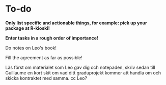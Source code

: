 # To-do

**Only list specific and actionable things, for example: pick up your package at R-kioski!**

**Enter tasks in a rough order of importance!**

Do notes on Leo's book!

Fill the agreement as far as possible!

Läs först om materialet som Leo gav dig och notepaden, skriv sedan till Guillaume en kort skit om vad ditt graduprojekt kommer att handla om och skicka kontraktet med samma. cc Leo?

